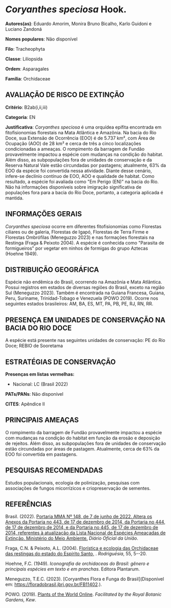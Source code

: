 # *Coryanthes speciosa* Hook.

**Autores(as)**: Eduardo Amorim, Monira Bruno Bicalho, Karlo Guidoni e Luciano Zandoná

**Nomes populares**: Não disponível

**Filo**: Tracheophyta

**Classe**: Liliopsida

**Ordem**: Asparagales

**Família**: Orchidaceae

## AVALIAÇÃO DE RISCO DE EXTINÇÃO

**Critério**: B2ab(i,ii,iii)

**Categoria**: EN

**Justificativa**: *Coryanthes speciosa* é uma orquídea epífita encontrada em fitofisionomias florestais na Mata Atlântica e Amazônia.  Na bacia do Rio Doce, sua Extensão de Ocorrência (EOO) é de 5.737 km², com Área de Ocupação (AOO) de 28 km² e cerca de três a cinco localizações condicionadas a ameaças. O rompimento da barragem de Fundão provavelmente impactou a espécie com mudanças na condição do habitat.  Além disso, as subpopulações fora de unidades de conservação e da Reserva Natural Vale estão circundadas por pastagens; atualmente, 63% da EOO da espécie foi convertida nessa atividade. Diante desse cenário, infere-se declínio contínuo de EOO, AOO e qualidade de habitat. Como resultado, a espécie foi avaliada como "Em Perigo (EN)" na bacia do Rio.  Não há informações disponíveis sobre imigração significativa de populações fora para a bacia do Rio Doce, portanto, a categoria aplicada é mantida.

## INFORMAÇÕES GERAIS

*Coryanthes speciosa* ocorre em diferentes fitofisionomias como Florestas ciliares ou de galeria, Florestas de Igapó, Florestas de Terra Firme e Florestas Ombrófilas (Meneguzzo 2023) e nas formações florestais na Restinga (Fraga & Peixoto 2004). A espécie é conhecida como "Parasita de formigueiros" por vegetar em ninhos de formigas do grupo Aztecas (Hoehne 1949).

## DISTRIBUIÇÃO GEOGRÁFICA

Espécie não endêmica do Brasil, ocorrendo na Amazônia e Mata Atlântica.  Possui registros em estados de diversas regiões do Brasil, exceto na região Sul (Meneguzzo 2023). Também é encontrada na Guiana Francesa, Guiana, Peru, Suriname, Trinidad-Tobago e Venezuela (POWO 2019). Ocorre nos seguintes estados brasileiros: AM, BA, ES, MT, PA, PB, PE, RJ, RN, RR.

## PRESENÇA EM UNIDADES DE CONSERVAÇÃO NA BACIA DO RIO DOCE

A espécie está presente nas seguintes unidades de conservação: PE do Rio Doce; REBIO de Sooretama

## ESTRATÉGIAS DE CONSERVAÇÃO

**Presenças em listas vermelhas:**

-   Nacional: LC (Brasil 2022)

**PATs/PANs**: Não disponível

**CITES**: Apêndice II

## PRINCIPAIS AMEAÇAS

O rompimento da barragem de Fundão provavelmente impactou a espécie com mudanças na condição do habitat em função da erosão e deposição de rejeitos. Além disso, as subpopulações fora de unidades de conservação estão circundadas por áreas de pastagem. Atualmente, cerca de 63% da EOO foi convertida em pastagens.

## PESQUISAS RECOMENDADAS

Estudos populacionais, ecologia de polinização, pesquisas com associações de fungos micorrízicos e criopreservação de sementes.

## REFERÊNCIAS

Brasil. (2022). [Portaria MMA Nº 148, de 7 de junho de 2022. Altera os Anexos da Portaria no 443, de 17 de dezembro de 2014, da Portaria no 444, de 17 de dezembro de 2014, e da Portaria no 445, de 17 de dezembro de 2014, referentes à atualização da Lista Nacional de Espécies Ameaçadas de Extinção. Ministério do Meio Ambiente.](https://in.gov.br/en/web/dou/-/portaria-mma-n-148-de-7-de-junho-de-2022-406272733) *Diário Oficial da União*.

Fraga, C.N. & Peixoto, A.L. (2004). [Florística e ecologia das Orchidaceae das restingas do estado do Espírito Santo,](https://doi.org/10.1590/2175-78602004558401) . *Rodriguésia*, 55, 5--20.

Hoehne, F.C. (1949). *Iconografia de orchidaceas do Brasil: gênero e principais espécies em texto e em pranchas*. Editora Plantarum.

Meneguzzo, T.E.C. (2023). [Coryanthes Flora e Funga do Brasil](Disponível em: <https://floradobrasil.jbrj.gov.br/FB11402>.).

POWO. (2019). [Plants of the World Online](http://www.plantsoftheworldonline.org/). *Facilitated by the Royal Botanic Gardens, Kew*.
